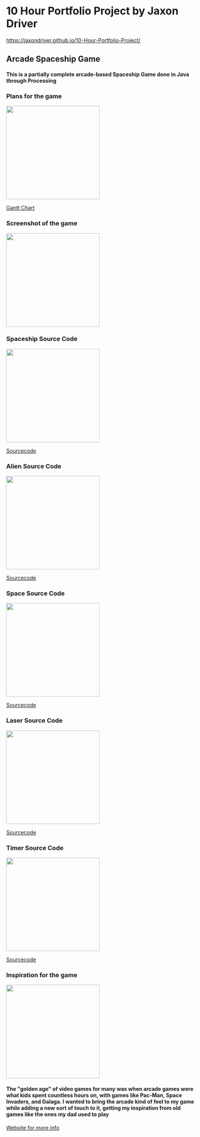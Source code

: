 # 10 Hour Portfolio Project by Jaxon Driver

https://jaxondriver.github.io/10-Hour-Portfolio-Project/

## Arcade Spaceship Game
#### This is a partially complete arcade-based Spaceship Game done in Java through Processing

### Plans for the game
<img src = "https://JaxonDriver.github.io/10-Hour-Portfolio-Project/Screen%20Shot%202018-05-22%20at%208.00.18%20AM.png" width = "250"/>

[Gantt Chart](https://docs.google.com/spreadsheets/d/1_eNRtANgd8t-5V3wKP01ZXeYzvJJ2xftwQHt0EcHe0M/edit#gid=0)

### Screenshot of the game
<img src = "https://JaxonDriver.github.io/10-Hour-Portfolio-Project/Screen%20Shot%202018-05-16%20at%207.53.51%20AM.png" width = "250"/>

### Spaceship Source Code
<img src = "https://JaxonDriver.github.io/10-Hour-Portfolio-Project/Screen%20Shot%202018-05-22%20at%207.29.58%20AM.png" width = "250"/>

[Sourcecode](https://github.com/JaxonDriver/10-Hour-Portfolio-Project/blob/master/Spaceship%20Source%20Code)

### Alien Source Code
<img src = "https://JaxonDriver.github.io/10-Hour-Portfolio-Project/Screen%20Shot%202018-05-22%20at%207.37.28%20AM.png" width = "250"/>

[Sourcecode](https://github.com/JaxonDriver/10-Hour-Portfolio-Project/blob/master/Alien%20Source%20Code)

### Space Source Code
<img src = "https://JaxonDriver.github.io/10-Hour-Portfolio-Project/Screen%20Shot%202018-05-22%20at%207.41.18%20AM.png" width = "250"/>

[Sourcecode](https://github.com/JaxonDriver/10-Hour-Portfolio-Project/blob/master/Space%20Source%20Code)

### Laser Source Code
<img src = "https://JaxonDriver.github.io/10-Hour-Portfolio-Project/Screen%20Shot%202018-05-22%20at%207.38.56%20AM.png" width = "250"/>

[Sourcecode](https://github.com/JaxonDriver/10-Hour-Portfolio-Project/blob/master/Laser%20Source%20Code)

### Timer Source Code
<img src = "https://JaxonDriver.github.io/10-Hour-Portfolio-Project/Screen%20Shot%202018-05-22%20at%207.42.36%20AM.png" width = "250"/>

[Sourcecode](https://github.com/JaxonDriver/10-Hour-Portfolio-Project/blob/master/Timer%20Source%20Code)

### Inspiration for the game

<img src = "https://JaxonDriver.github.io/10-Hour-Portfolio-Project/2323138042_b3e7f781da.jpg" width = "250"/>

#### The "golden age" of video games for many was when arcade games were what kids spent countless hours on, with games like Pac-Man, Space Invaders, and Galaga. I wanted to bring the arcade kind of feel to my game while adding a new sort of touch to it, getting my inspiration from old games like the ones my dad used to play


[Website for more info](https://github.com/JaxonDriver/10-Hour-Portfolio-Project/blob/master/Timer%20Source%20Code)

